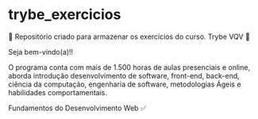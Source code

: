 # trybe_exercicios
💚 Repositório criado para armazenar os exercícios do curso.
Trybe VQV 🚀 

Seja bem-vindo(a)!!

O programa conta com mais de 1.500 horas de aulas presenciais e online, aborda introdução desenvolvimento de software, front-end, back-end, ciência da computação, engenharia de software, metodologias Ágeis e habilidades comportamentais.

Fundamentos do Desenvolvimento Web ✅
